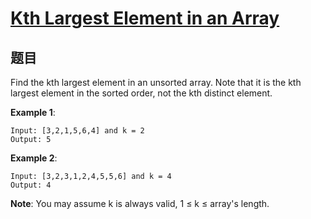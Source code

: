 # [Kth Largest Element in an Array](https://leetcode-cn.com/problems/kth-largest-element-in-an-array/)

## 题目

Find the kth largest element in an unsorted array. Note that it is the kth largest element in the sorted order, not the kth distinct element.

**Example 1**:
```
Input: [3,2,1,5,6,4] and k = 2
Output: 5
```

**Example 2**:
```
Input: [3,2,3,1,2,4,5,5,6] and k = 4
Output: 4
```

**Note**: 
You may assume k is always valid, 1 ≤ k ≤ array's length.